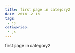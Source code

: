 ```yaml
---
title: first page in category2
date: 2016-12-15
tags:
 - js
categories: 
 - js
---
```


first page in category2